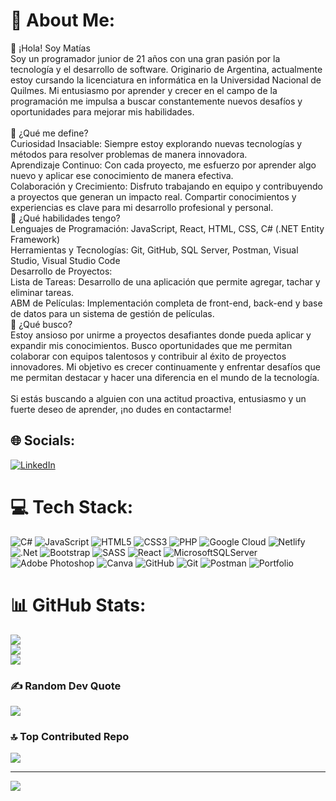 
# 💫 About Me:
👋 ¡Hola! Soy Matías<br>Soy un programador junior de 21 años con una gran pasión por la tecnología y el desarrollo de software. Originario de Argentina, actualmente estoy cursando la licenciatura en informática en la Universidad Nacional de Quilmes. Mi entusiasmo por aprender y crecer en el campo de la programación me impulsa a buscar constantemente nuevos desafíos y oportunidades para mejorar mis habilidades.<br><br>🚀 ¿Qué me define?<br>Curiosidad Insaciable: Siempre estoy explorando nuevas tecnologías y métodos para resolver problemas de manera innovadora.<br>Aprendizaje Continuo: Con cada proyecto, me esfuerzo por aprender algo nuevo y aplicar ese conocimiento de manera efectiva.<br>Colaboración y Crecimiento: Disfruto trabajando en equipo y contribuyendo a proyectos que generan un impacto real. Compartir conocimientos y experiencias es clave para mi desarrollo profesional y personal.<br>🔧 ¿Qué habilidades tengo?<br>Lenguajes de Programación: JavaScript, React, HTML, CSS, C# (.NET Entity Framework)<br>Herramientas y Tecnologías: Git, GitHub, SQL Server, Postman, Visual Studio, Visual Studio Code<br>Desarrollo de Proyectos:<br>Lista de Tareas: Desarrollo de una aplicación que permite agregar, tachar y eliminar tareas.<br>ABM de Películas: Implementación completa de front-end, back-end y base de datos para un sistema de gestión de películas.<br>🌟 ¿Qué busco?<br>Estoy ansioso por unirme a proyectos desafiantes donde pueda aplicar y expandir mis conocimientos. Busco oportunidades que me permitan colaborar con equipos talentosos y contribuir al éxito de proyectos innovadores. Mi objetivo es crecer continuamente y enfrentar desafíos que me permitan destacar y hacer una diferencia en el mundo de la tecnología.<br><br>Si estás buscando a alguien con una actitud proactiva, entusiasmo y un fuerte deseo de aprender, ¡no dudes en contactarme!


## 🌐 Socials:
[![LinkedIn](https://img.shields.io/badge/LinkedIn-%230077B5.svg?logo=linkedin&logoColor=white)](https://linkedin.com/in/https://www.linkedin.com/in/matias-achucarro-a94235233/) 

# 💻 Tech Stack:
![C#](https://img.shields.io/badge/c%23-%23239120.svg?style=for-the-badge&logo=csharp&logoColor=white) ![JavaScript](https://img.shields.io/badge/javascript-%23323330.svg?style=for-the-badge&logo=javascript&logoColor=%23F7DF1E) ![HTML5](https://img.shields.io/badge/html5-%23E34F26.svg?style=for-the-badge&logo=html5&logoColor=white) ![CSS3](https://img.shields.io/badge/css3-%231572B6.svg?style=for-the-badge&logo=css3&logoColor=white) ![PHP](https://img.shields.io/badge/php-%23777BB4.svg?style=for-the-badge&logo=php&logoColor=white) ![Google Cloud](https://img.shields.io/badge/GoogleCloud-%234285F4.svg?style=for-the-badge&logo=google-cloud&logoColor=white) ![Netlify](https://img.shields.io/badge/netlify-%23000000.svg?style=for-the-badge&logo=netlify&logoColor=#00C7B7) ![.Net](https://img.shields.io/badge/.NET-5C2D91?style=for-the-badge&logo=.net&logoColor=white) ![Bootstrap](https://img.shields.io/badge/bootstrap-%238511FA.svg?style=for-the-badge&logo=bootstrap&logoColor=white) ![SASS](https://img.shields.io/badge/SASS-hotpink.svg?style=for-the-badge&logo=SASS&logoColor=white) ![React](https://img.shields.io/badge/react-%2320232a.svg?style=for-the-badge&logo=react&logoColor=%2361DAFB) ![MicrosoftSQLServer](https://img.shields.io/badge/Microsoft%20SQL%20Server-CC2927?style=for-the-badge&logo=microsoft%20sql%20server&logoColor=white) ![Adobe Photoshop](https://img.shields.io/badge/adobe%20photoshop-%2331A8FF.svg?style=for-the-badge&logo=adobe%20photoshop&logoColor=white) ![Canva](https://img.shields.io/badge/Canva-%2300C4CC.svg?style=for-the-badge&logo=Canva&logoColor=white) ![GitHub](https://img.shields.io/badge/github-%23121011.svg?style=for-the-badge&logo=github&logoColor=white) ![Git](https://img.shields.io/badge/git-%23F05033.svg?style=for-the-badge&logo=git&logoColor=white) ![Postman](https://img.shields.io/badge/Postman-FF6C37?style=for-the-badge&logo=postman&logoColor=white) ![Portfolio](https://img.shields.io/badge/Portfolio-%23000000.svg?style=for-the-badge&logo=firefox&logoColor=#FF7139)
# 📊 GitHub Stats:
![](https://github-readme-stats.vercel.app/api?username=MatiasAchucarro&theme=tokyonight&hide_border=false&include_all_commits=false&count_private=false)<br/>
![](https://github-readme-streak-stats.herokuapp.com/?user=MatiasAchucarro&theme=tokyonight&hide_border=false)<br/>
![](https://github-readme-stats.vercel.app/api/top-langs/?username=MatiasAchucarro&theme=tokyonight&hide_border=false&include_all_commits=false&count_private=false&layout=compact)

### ✍️ Random Dev Quote
![](https://quotes-github-readme.vercel.app/api?type=horizontal&theme=radical)

### 🔝 Top Contributed Repo
![](https://github-contributor-stats.vercel.app/api?username=MatiasAchucarro&limit=5&theme=dark&combine_all_yearly_contributions=true)

---
[![](https://visitcount.itsvg.in/api?id=MatiasAchucarro&icon=0&color=0)](https://visitcount.itsvg.in)

<!-- Proudly created with GPRM ( https://gprm.itsvg.in ) -->
